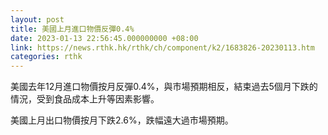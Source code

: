 ```yaml
---
layout: post
title: 美國上月進口物價反彈0.4%
date: 2023-01-13 22:56:45.000000000 +08:00
link: https://news.rthk.hk/rthk/ch/component/k2/1683826-20230113.htm
categories: rthk
---
```


美國去年12月進口物價按月反彈0.4%，與市場預期相反，結束過去5個月下跌的情況，受到食品成本上升等因素影響。

美國上月出口物價按月下跌2.6%，跌幅遠大過市場預期。
